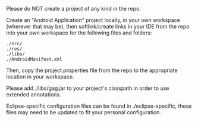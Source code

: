 Please do NOT create a project of any kind in the repo.

Create an "Android Application" project locally, in your own workspace (wherever that may be), 
then softlink/create links in your IDE from the repo into your own workspace for the following
files and folders:

	./src/
	./res/ 
	./libs/
	./AndroidManifest.xml

Then, copy the project.properties file from the repo to the appropriate location in your
workspace.

Please add ./libs/gag.jar to your project's classpath in order to use extended annotations.

Eclipse-specific configuration files can be found in ./eclipse-specific, these files may need
to be updated to fit your personal configuration.